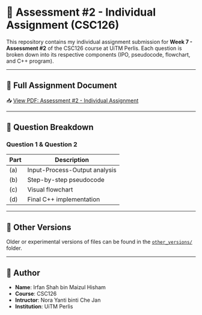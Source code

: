 # 🧾 Assessment #2 - Individual Assignment (CSC126)

This repository contains my individual assignment submission for **Week 7 - Assessment #2** of the CSC126 course at UiTM Perlis. Each question is broken down into its respective components (IPO, pseudocode, flowchart, and C++ program).

---

## 📄 Full Assignment Document

📥 [View PDF: Assessment #2 - Individual Assignment](https://raw.githubusercontent.com/shahxvi/uitm-cdsc110/sem1/CSC126/W7%20%232%20Assessment%202/00.%20Assessment%20%232%20-%20Individual%20Assignment.pdf)

---

## 🧠 Question Breakdown

### Question 1 & Question 2
| Part | Description |
|------|-------------|
| (a)  | Input-Process-Output analysis |
| (b)  | Step-by-step pseudocode |
| (c)  | Visual flowchart |
| (d)  | Final C++ implementation |

---

## 📁 Other Versions

Older or experimental versions of files can be found in the [`other_versions/`](./other_versions) folder.

---

## 👤 Author

- **Name**: Irfan Shah bin Maizul Hisham
- **Course**: CSC126
- **Intructor**: Nora Yanti binti Che Jan
- **Institution**: UiTM Perlis
